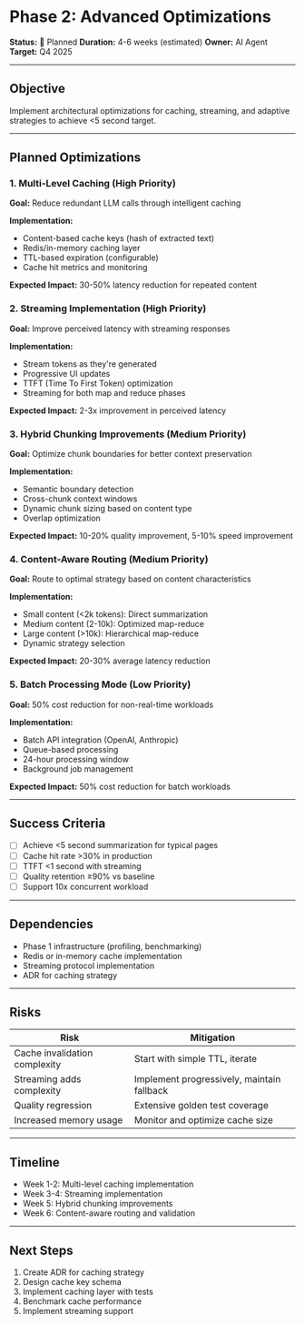 # Phase 2: Advanced Optimizations

**Status:** 🔄 Planned
**Duration:** 4-6 weeks (estimated)
**Owner:** AI Agent
**Target:** Q4 2025

---

## Objective

Implement architectural optimizations for caching, streaming, and adaptive strategies to achieve <5 second target.

---

## Planned Optimizations

### 1. Multi-Level Caching (High Priority)

**Goal:** Reduce redundant LLM calls through intelligent caching

**Implementation:**
- Content-based cache keys (hash of extracted text)
- Redis/in-memory caching layer
- TTL-based expiration (configurable)
- Cache hit metrics and monitoring

**Expected Impact:** 30-50% latency reduction for repeated content

### 2. Streaming Implementation (High Priority)

**Goal:** Improve perceived latency with streaming responses

**Implementation:**
- Stream tokens as they're generated
- Progressive UI updates
- TTFT (Time To First Token) optimization
- Streaming for both map and reduce phases

**Expected Impact:** 2-3x improvement in perceived latency

### 3. Hybrid Chunking Improvements (Medium Priority)

**Goal:** Optimize chunk boundaries for better context preservation

**Implementation:**
- Semantic boundary detection
- Cross-chunk context windows
- Dynamic chunk sizing based on content type
- Overlap optimization

**Expected Impact:** 10-20% quality improvement, 5-10% speed improvement

### 4. Content-Aware Routing (Medium Priority)

**Goal:** Route to optimal strategy based on content characteristics

**Implementation:**
- Small content (<2k tokens): Direct summarization
- Medium content (2-10k): Optimized map-reduce
- Large content (>10k): Hierarchical map-reduce
- Dynamic strategy selection

**Expected Impact:** 20-30% average latency reduction

### 5. Batch Processing Mode (Low Priority)

**Goal:** 50% cost reduction for non-real-time workloads

**Implementation:**
- Batch API integration (OpenAI, Anthropic)
- Queue-based processing
- 24-hour processing window
- Background job management

**Expected Impact:** 50% cost reduction for batch workloads

---

## Success Criteria

- [ ] Achieve <5 second summarization for typical pages
- [ ] Cache hit rate >30% in production
- [ ] TTFT <1 second with streaming
- [ ] Quality retention ≥90% vs baseline
- [ ] Support 10x concurrent workload

---

## Dependencies

- Phase 1 infrastructure (profiling, benchmarking)
- Redis or in-memory cache implementation
- Streaming protocol implementation
- ADR for caching strategy

---

## Risks

| Risk | Mitigation |
|------|------------|
| Cache invalidation complexity | Start with simple TTL, iterate |
| Streaming adds complexity | Implement progressively, maintain fallback |
| Quality regression | Extensive golden test coverage |
| Increased memory usage | Monitor and optimize cache size |

---

## Timeline

- Week 1-2: Multi-level caching implementation
- Week 3-4: Streaming implementation
- Week 5: Hybrid chunking improvements
- Week 6: Content-aware routing and validation

---

## Next Steps

1. Create ADR for caching strategy
2. Design cache key schema
3. Implement caching layer with tests
4. Benchmark cache performance
5. Implement streaming support
